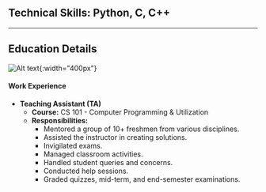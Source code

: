 ## Technical Skills: Python,  C, C++
---

## Education Details
![Alt text](https://i.imgur.com/reyEMVI.png){:width="400px"}


#### Work Experience

- **Teaching Assistant (TA)**
  - **Course:** CS 101 - Computer Programming & Utilization
  - **Responsibilities:**
    - Mentored a group of 10+ freshmen from various disciplines.
    - Assisted the instructor in creating solutions.
    - Invigilated exams.
    - Managed classroom activities.
    - Handled student queries and concerns.
    - Conducted help sessions.
    - Graded quizzes, mid-term, and end-semester examinations.






